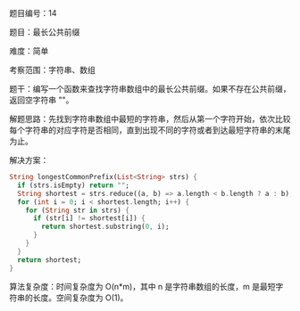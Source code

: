 题目编号：14

题目：最长公共前缀

难度：简单

考察范围：字符串、数组

题干：编写一个函数来查找字符串数组中的最长公共前缀。如果不存在公共前缀，返回空字符串 ""。

解题思路：先找到字符串数组中最短的字符串，然后从第一个字符开始，依次比较每个字符串的对应字符是否相同，直到出现不同的字符或者到达最短字符串的末尾为止。

解决方案：

```dart
String longestCommonPrefix(List<String> strs) {
  if (strs.isEmpty) return "";
  String shortest = strs.reduce((a, b) => a.length < b.length ? a : b);
  for (int i = 0; i < shortest.length; i++) {
    for (String str in strs) {
      if (str[i] != shortest[i]) {
        return shortest.substring(0, i);
      }
    }
  }
  return shortest;
}
```

算法复杂度：时间复杂度为 O(n*m)，其中 n 是字符串数组的长度，m 是最短字符串的长度。空间复杂度为 O(1)。